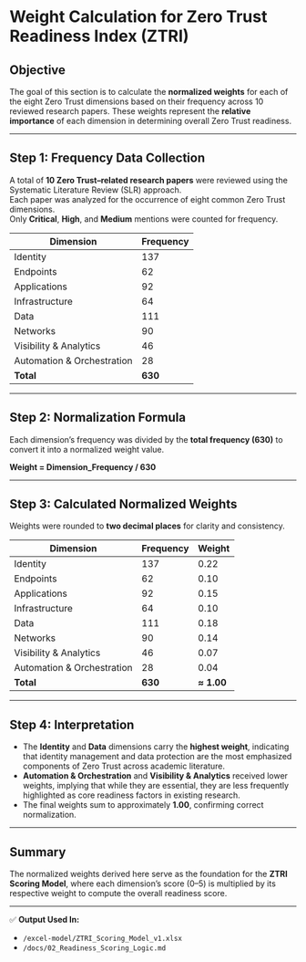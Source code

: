 # Weight Calculation for Zero Trust Readiness Index (ZTRI)

## Objective
The goal of this section is to calculate the **normalized weights** for each of the eight Zero Trust dimensions based on their frequency across 10 reviewed research papers. These weights represent the **relative importance** of each dimension in determining overall Zero Trust readiness.

---

## Step 1: Frequency Data Collection
A total of **10 Zero Trust–related research papers** were reviewed using the Systematic Literature Review (SLR) approach.  
Each paper was analyzed for the occurrence of eight common Zero Trust dimensions.  
Only **Critical**, **High**, and **Medium** mentions were counted for frequency.

| Dimension | Frequency |
|------------|------------|
| Identity | 137 |
| Endpoints | 62 |
| Applications | 92 |
| Infrastructure | 64 |
| Data | 111 |
| Networks | 90 |
| Visibility & Analytics | 46 |
| Automation & Orchestration | 28 |
| **Total** | **630** |

---

## Step 2: Normalization Formula
Each dimension’s frequency was divided by the **total frequency (630)** to convert it into a normalized weight value.

**Weight = Dimension_Frequency / 630**

---

## Step 3: Calculated Normalized Weights
Weights were rounded to **two decimal places** for clarity and consistency.

| Dimension | Frequency | Weight |
|------------|------------|--------|
| Identity | 137 | 0.22 |
| Endpoints | 62 | 0.10 |
| Applications | 92 | 0.15 |
| Infrastructure | 64 | 0.10 |
| Data | 111 | 0.18 |
| Networks | 90 | 0.14 |
| Visibility & Analytics | 46 | 0.07 |
| Automation & Orchestration | 28 | 0.04 |
| **Total** | **630** | **≈ 1.00** |

---

## Step 4: Interpretation
- The **Identity** and **Data** dimensions carry the **highest weight**, indicating that identity management and data protection are the most emphasized components of Zero Trust across academic literature.  
- **Automation & Orchestration** and **Visibility & Analytics** received lower weights, implying that while they are essential, they are less frequently highlighted as core readiness factors in existing research.  
- The final weights sum to approximately **1.00**, confirming correct normalization.

---

## Summary
The normalized weights derived here serve as the foundation for the **ZTRI Scoring Model**, where each dimension’s score (0–5) is multiplied by its respective weight to compute the overall readiness score.

---

✅ **Output Used In:**  
- `/excel-model/ZTRI_Scoring_Model_v1.xlsx`  
- `/docs/02_Readiness_Scoring_Logic.md`

